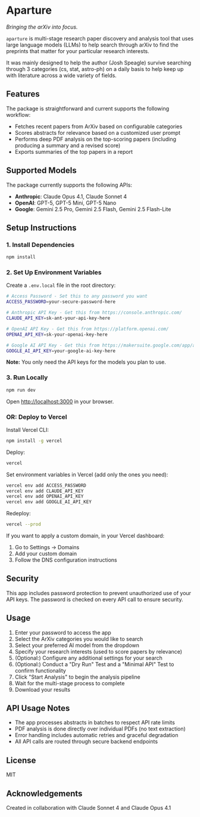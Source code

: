 # Aparture

*Bringing the arXiv into focus.*

`aparture` is multi-stage research paper discovery and analysis tool that uses large language models (LLMs) to help search through arXiv to find the preprints that matter for your particular research interests.

It was mainly designed to help the author (Josh Speagle) survive searching through 3 categories (cs, stat, astro-ph) on a daily basis to help keep up with literature across a wide variety of fields.

## Features

The package is straightforward and current supports the following workflow:

- Fetches recent papers from ArXiv based on configurable categories
- Scores abstracts for relevance based on a customized user prompt
- Performs deep PDF analysis on the top-scoring papers (including producing a summary and a revised score)
- Exports summaries of the top papers in a report

## Supported Models

The package currently supports the following APIs:

- **Anthropic**: Claude Opus 4.1, Claude Sonnet 4
- **OpenAI**: GPT-5, GPT-5 Mini, GPT-5 Nano
- **Google**: Gemini 2.5 Pro, Gemini 2.5 Flash, Gemini 2.5 Flash-Lite

## Setup Instructions

### 1. Install Dependencies

```bash
npm install
```

### 2. Set Up Environment Variables

Create a `.env.local` file in the root directory:

```bash
# Access Password - Set this to any password you want
ACCESS_PASSWORD=your-secure-password-here

# Anthropic API Key - Get this from https://console.anthropic.com/
CLAUDE_API_KEY=sk-ant-your-api-key-here

# OpenAI API Key - Get this from https://platform.openai.com/
OPENAI_API_KEY=sk-your-openai-key-here

# Google AI API Key - Get this from https://makersuite.google.com/app/apikey
GOOGLE_AI_API_KEY=your-google-ai-key-here
```

**Note:** You only need the API keys for the models you plan to use.

### 3. Run Locally

```bash
npm run dev
```

Open [http://localhost:3000](http://localhost:3000) in your browser.

### OR: Deploy to Vercel

Install Vercel CLI:

```bash
npm install -g vercel
```

Deploy:

```bash
vercel
```

Set environment variables in Vercel (add only the ones you need):

```bash
vercel env add ACCESS_PASSWORD
vercel env add CLAUDE_API_KEY
vercel env add OPENAI_API_KEY
vercel env add GOOGLE_AI_API_KEY
```

Redeploy:

```bash
vercel --prod
```

If you want to apply a custom domain, in your Vercel dashboard:

1. Go to Settings → Domains
2. Add your custom domain
3. Follow the DNS configuration instructions

## Security

This app includes password protection to prevent unauthorized use of your API keys. The password is checked on every API call to ensure security.

## Usage

1. Enter your password to access the app
2. Select the ArXiv categories you would like to search
3. Select your preferred AI model from the dropdown
4. Specify your research interests (used to score papers by relevance)
5. (Optional:) Configure any additional settings for your search
6. (Optional:) Conduct a "Dry Run" Test and a "Minimal API" Test to confirm functionality
7. Click "Start Analysis" to begin the analysis pipeline
8. Wait for the multi-stage process to complete
9. Download your results

## API Usage Notes

- The app processes abstracts in batches to respect API rate limits
- PDF analysis is done directly over individual PDFs (no text extraction)
- Error handling includes automatic retries and graceful degradation
- All API calls are routed through secure backend endpoints

## License

MIT

## Acknowledgements

Created in collaboration with Claude Sonnet 4 and Claude Opus 4.1
